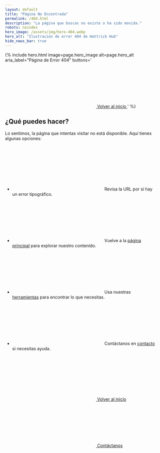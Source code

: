 ```yaml
---
layout: default
title: "Página No Encontrada"
permalink: /404.html
description: "La página que buscas no existe o ha sido movida."
robots: noindex
hero_image: /assets/img/hero-404.webp
hero_alt: "Ilustración de error 404 de Hattrick Hub"
hide_news_bar: true
---
```


{% include hero.html
   image=page.hero_image
   alt=page.hero_alt
   aria_label="Página de Error 404"
   buttons='
       <a href="/" class="button is-primary" aria-label="Volver a la página principal">
           <svg class="icon is-small" aria-hidden="true">
               <use xlink:href="#home"></use>
           </svg> Volver al inicio
       </a>'
%}

<section class="section section-1" role="region" aria-label="Página No Encontrada">
    <div class="container">
        <div class="content">
            <h1>¿Qué puedes hacer?</h1>
            <p>Lo sentimos, la página que intentas visitar no está disponible. Aquí tienes algunas opciones:</p>
            <ul class="flex" style="gap: var(--gap-md)" role="list" aria-label="Opciones de navegación">
                <li>
                    <svg class="icon is-small" aria-hidden="true">
                        <use xlink:href="#guide"></use>
                    </svg>
                    Revisa la URL por si hay un error tipográfico.
                </li>
                <li>
                    <svg class="icon is-small" aria-hidden="true">
                        <use xlink:href="#home"></use>
                    </svg>
                    Vuelve a la <a href="/" >página principal</a> para explorar nuestro contenido.
                </li>
                <li>
                    <svg class="icon is-small" aria-hidden="true">
                        <use xlink:href="#tools"></use>
                    </svg>
                    Usa nuestras <a href="/herramientas/" >herramientas</a> para encontrar lo que necesitas.
                </li>
                <li>
                    <svg class="icon is-small" aria-hidden="true">
                        <use xlink:href="#email"></use>
                    </svg>
                    Contáctanos en <a href="/contacto/" >contacto</a> si necesitas ayuda.
                </li>
            </ul>
            <div class="buttons text-center">
                <a href="/" class="button is-primary" aria-label="Volver a la página principal">
                    <svg class="icon is-small" aria-hidden="true">
                        <use xlink:href="#home"></use>
                    </svg> Volver al inicio
                </a>
                <a href="/contacto/" class="button is-secondary" aria-label="Contactar con Hattrick Hub">
                    <svg class="icon is-small" aria-hidden="true">
                        <use xlink:href="#email"></use>
                    </svg> Contáctanos
                </a>
            </div>
        </div>
    </div>
</section>
